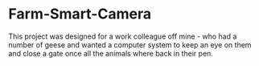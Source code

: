 # Farm-Smart-Camera
This project was designed for a work colleague off mine - who had a number of geese and wanted a computer system to keep an eye on them and close a gate once all the animals where back in their pen. 
